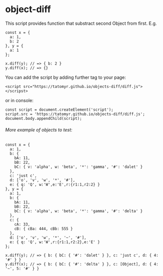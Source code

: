 # object-diff
This script provides function that substract second Object from first. E.g. 
```
const x = { 
  a: 1, 
  b: 2 
}, y = { 
  a: 1 
};

x.diff(y); // => { b: 2 }
y.diff(x); // => {}
```
You can add the script by adding further tag to your page:
```
<script src="https://tatomyr.github.io/objects-diff/diff.js"></scripst>
```
or in console:
```
const script = document.createElement('script');
script.src = 'https://tatomyr.github.io/objects-diff/diff.js';
document.body.appendChild(script);
```
###### More example of objects to test:
```
const x = {
  a: 1,
  b: { 
	bA: 11, 
	bB: 22, 
	bC: { v: 'alpha', w: 'beta', '*': 'gamma', '#': 'dalet' } 
  },
  c: 'just c',
  d: ['o', 'v', 'w', '*', '#'],
  e: { q: 'Q', w:'W',e:'E',r:{r1:1,r2:2} }
}, y = {
  a: 1,
  b: { 
	bA: 11, 
	bB: 22, 
	bC: { v: 'alpha', w: 'beta', '*': 'gamma', '#': 'delta' } 
  },
  c: { 
    cA: 33, 
    cB: { cBa: 444, cBb: 555 } 
  },
  d: ['o', 'v', 'w', '*', '~', '#'],
  e: { q: 'Q', w:'W',r:{r1:1,r2:2},e:'E' }
};

x.diff(y); // => { b: { bC: { '#': 'dalet' } }, c: 'just c', d: { 4: '#' } }
y.diff(x); // => { b: { bC: { '#': 'delta' } }, c: [Object], d: { 4: '~', 5: '#' } }
```
